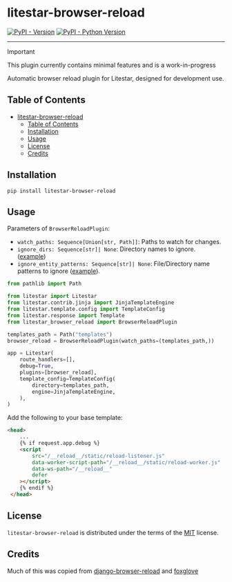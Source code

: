 # litestar-browser-reload

[![PyPI - Version](https://img.shields.io/pypi/v/litestar-browser-reload.svg)](https://pypi.org/project/litestar-browser-reload)
[![PyPI - Python Version](https://img.shields.io/pypi/pyversions/litestar-browser-reload.svg)](https://pypi.org/project/litestar-browser-reload)

-----

> [!IMPORTANT]
> This plugin currently contains minimal features and is a work-in-progress

Automatic browser reload plugin for Litestar, designed for development use.

## Table of Contents

- [litestar-browser-reload](#litestar-browser-reload)
  - [Table of Contents](#table-of-contents)
  - [Installation](#installation)
  - [Usage](#usage)
  - [License](#license)
  - [Credits](#credits)

## Installation

```console
pip install litestar-browser-reload
```

## Usage

Parameters of `BrowserReloadPlugin`:

- `watch_paths: Sequence[Union[str, Path]]`: Paths to watch for changes.
- `ignore_dirs: Sequence[str]| None`: Directory names to ignore. ([example](https://watchfiles.helpmanual.io/api/filters/#watchfiles.DefaultFilter.ignore_dirs))
- `ignore_entity_patterns: Sequence[str]| None`: File/Directory name patterns to ignore ([example](https://watchfiles.helpmanual.io/api/filters/#watchfiles.DefaultFilter.ignore_entity_patterns)).

```python
from pathlib import Path

from litestar import Litestar
from litestar.contrib.jinja import JinjaTemplateEngine
from litestar.template.config import TemplateConfig
from litestar.response import Template
from litestar_browser_reload import BrowserReloadPlugin

templates_path = Path("templates")
browser_reload = BrowserReloadPlugin(watch_paths=(templates_path,))

app = Litestar(
    route_handlers=[],
    debug=True,
    plugins=[browser_reload],
    template_config=TemplateConfig(
        directory=templates_path,
        engine=JinjaTemplateEngine,
    ),
)

```

Add the following to your base template:

```html
<head>
    ...
    {% if request.app.debug %}
    <script
        src="/__reload__/static/reload-listener.js"
        data-worker-script-path="/__reload__/static/reload-worker.js"
        data-ws-path="/__reload__"
        defer
    ></script>
    {% endif %}
 </head>
```

## License

`litestar-browser-reload` is distributed under the terms of the [MIT](https://spdx.org/licenses/MIT.html) license.


## Credits

Much of this was copied from [django-browser-reload](https://github.com/adamchainz/django-browser-reload) and [foxglove](https://github.com/samuelcolvin/foxglove)
